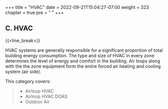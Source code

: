 +++
title = "HVAC"
date = 2022-09-21T15:04:27-07:00
weight = 323
chapter = true
pre = "<b>  </b>"
+++

## C. HVAC 

{{<line_break>}}

HVAC systems are generally responsible for a significant proportion of total building energy consumption. The type and size of HVAC in every zone determines the level of energy and comfort in the building. Air loops along with the the zone equipment form the entire forced air heating and cooling system (air side). 

This category covers: 
<!-- >- Zone HVAC -->
<!-- >- Zone Infiltration -->

>- Airloop HVAC
>- Airloop HVAC DOAS
>- Outdoor Air